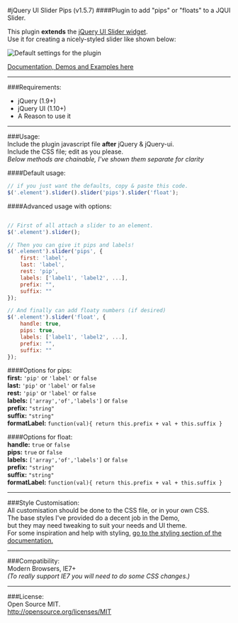 #jQuery UI Slider Pips (v1.5.7) 
####Plugin to add "pips" or "floats" to a JQUI Slider.
    
  
This plugin **extends** the [jQuery UI Slider widget](http://jqueryui.com/slider/).  
Use it for creating a nicely-styled slider like shown below:  

![Default settings for the plugin](http://files.simey.me/pips.jpg "Example of Pips plugin with default options")

[Documentation, Demos and Examples here](http://simeydotme.github.io/jQuery-ui-Slider-Pips/)

------------------------------------  
  
###Requirements:
  - jQuery (1.9+)
  - jQuery UI (1.10+)
  - A Reason to use it
  
------------------------------------  
  
###Usage:   
Include the plugin javascript file __after__ jQuery & jQuery-ui.   
Include the CSS file; edit as you please.  
_Below methods are chainable, I've shown them separate for clarity_
  
####Default usage:

```javascript
// if you just want the defaults, copy & paste this code.
$('.element').slider().slider('pips').slider('float');
```

####Advanced usage with options:
```javascript

// First of all attach a slider to an element.
$('.element').slider();

// Then you can give it pips and labels!  
$('.element').slider('pips', {  
    first: 'label',  
    last: 'label',  
    rest: 'pip',  
    labels: ['label1', 'label2', ...],  
    prefix: "",  
    suffix: ""  
});

// And finally can add floaty numbers (if desired)  
$('.element').slider('float', {  
    handle: true,  
    pips: true,  
    labels: ['label1', 'label2', ...],  
    prefix: "",  
    suffix: ""  
});
```

####Options for pips:  
**first:** `'pip'` or `'label'` or `false`  
**last:** `'pip'` or `'label'` or `false`  
**rest:** `'pip'` or `'label'` or `false`  
**labels:** `['array','of','labels']` or `false`  
**prefix:** `"string"`  
**suffix:** `"string"`  
**formatLabel:** `function(val){ return this.prefix + val + this.suffix }`  

####Options for float:  
**handle:** `true` or `false`  
**pips:** `true` or `false`  
**labels:** `['array','of','labels']` or `false`  
**prefix:** `"string"`  
**suffix:** `"string"`  
**formatLabel:** `function(val){ return this.prefix + val + this.suffix }`  


  
  
------------------------------------

###Style Customisation:  
All customisation should be done to the CSS file, or in your own CSS.  
The base styles I've provided do a decent job in the Demo,   
but they may need tweaking to suit your needs and UI theme.  
For some inspiration and help with styling, [go to the styling section of the documentation.](http://simeydotme.github.io/jQuery-ui-Slider-Pips/#themeing)
  
------------------------------------

###Compatibility:   
Modern Browsers, IE7+   
_(To really support IE7 you will need to do some CSS changes.)_

------------------------------------

###License:  
Open Source MIT.  
http://opensource.org/licenses/MIT

